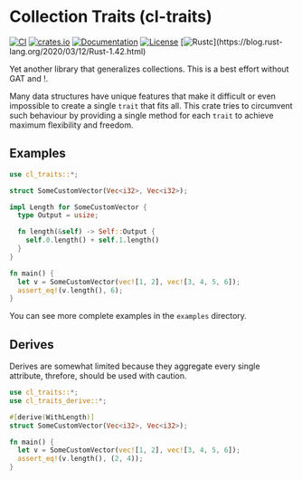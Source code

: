 # Collection Traits (cl-traits)

[![CI](https://github.com/c410-f3r/cl-traits/workflows/CI/badge.svg)](https://github.com/c410-f3r/cl-traits/actions?query=workflow%3ACI)
[![crates.io](https://img.shields.io/crates/v/cl-traits.svg)](https://crates.io/crates/cl-traits)
[![Documentation](https://docs.rs/cl-traits/badge.svg)](https://docs.rs/cl-traits)
[![License](https://img.shields.io/badge/license-APACHE2-blue.svg)](./LICENSE)
[![Rustc](https://img.shields.io/badge/rustc-1.42-lightgray")](https://blog.rust-lang.org/2020/03/12/Rust-1.42.html)

Yet another library that generalizes collections. This is a best effort without GAT and !.

Many data structures have unique features that make it difficult or even impossible to create a single `trait` that fits all. This crate tries to circumvent such behaviour by providing a single method for each `trait` to achieve maximum flexibility and freedom.

## Examples

```rust
use cl_traits::*;

struct SomeCustomVector(Vec<i32>, Vec<i32>);

impl Length for SomeCustomVector {
  type Output = usize;

  fn length(&self) -> Self::Output {
    self.0.length() + self.1.length()
  }
}

fn main() {
  let v = SomeCustomVector(vec![1, 2], vec![3, 4, 5, 6]);
  assert_eq!(v.length(), 6);
}
```

You can see more complete examples in the `examples` directory.

## Derives

Derives are somewhat limited because they aggregate every single attribute, threfore, should be used with caution.

```rust
use cl_traits::*;
use cl_traits_derive::*;

#[derive(WithLength)]
struct SomeCustomVector(Vec<i32>, Vec<i32>);

fn main() {
  let v = SomeCustomVector(vec![1, 2], vec![3, 4, 5, 6]);
  assert_eq!(v.length(), (2, 4));
}
```